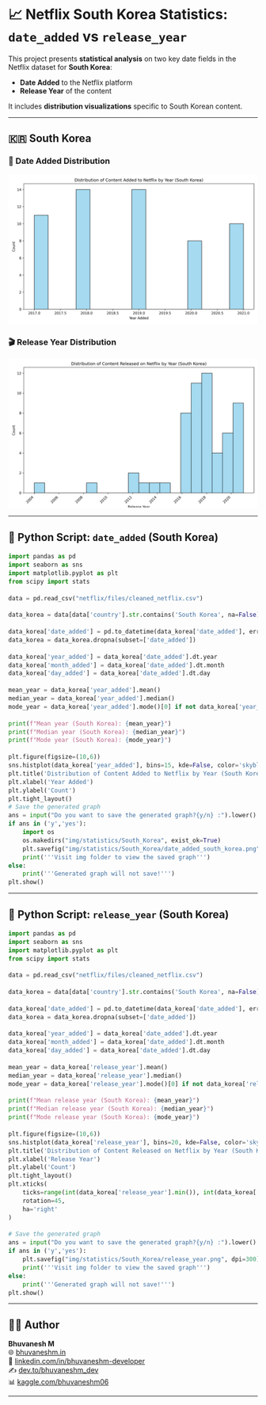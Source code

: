 # 📈 Netflix South Korea Statistics: `date_added` vs `release_year`

This project presents **statistical analysis** on two key date fields in the Netflix dataset for **South Korea**:

* **Date Added** to the Netflix platform
* **Release Year** of the content

It includes **distribution visualizations** specific to South Korean content.

---

## 🇰🇷 South Korea

### 📅 Date Added Distribution

![Date Added - South Korea](https://raw.githubusercontent.com/bhuvanesh-m-dev/ds-intern-unified-mentor/refs/heads/main/netflix/img/statistics/South_Korea/date_added_south_korea.png)

### 🎬 Release Year Distribution

![Release Year - South Korea](https://raw.githubusercontent.com/bhuvanesh-m-dev/ds-intern-unified-mentor/refs/heads/main/netflix/img/statistics/South_Korea/release_year.png)

---

## 🐍 Python Script: `date_added` (South Korea)

```python
import pandas as pd
import seaborn as sns
import matplotlib.pyplot as plt
from scipy import stats

data = pd.read_csv("netflix/files/cleaned_netflix.csv")

data_korea = data[data['country'].str.contains('South Korea', na=False)]

data_korea['date_added'] = pd.to_datetime(data_korea['date_added'], errors='coerce')
data_korea = data_korea.dropna(subset=['date_added'])

data_korea['year_added'] = data_korea['date_added'].dt.year
data_korea['month_added'] = data_korea['date_added'].dt.month
data_korea['day_added'] = data_korea['date_added'].dt.day

mean_year = data_korea['year_added'].mean()
median_year = data_korea['year_added'].median()
mode_year = data_korea['year_added'].mode()[0] if not data_korea['year_added'].mode().empty else None

print(f"Mean year (South Korea): {mean_year}")
print(f"Median year (South Korea): {median_year}")
print(f"Mode year (South Korea): {mode_year}")

plt.figure(figsize=(10,6))
sns.histplot(data_korea['year_added'], bins=15, kde=False, color='skyblue')
plt.title('Distribution of Content Added to Netflix by Year (South Korea)')
plt.xlabel('Year Added')
plt.ylabel('Count')
plt.tight_layout()
# Save the generated graph 
ans = input("Do you want to save the generated graph?{y/n} :").lower()
if ans in ('y','yes'):
    import os
    os.makedirs("img/statistics/South_Korea", exist_ok=True)
    plt.savefig("img/statistics/South_Korea/date_added_south_korea.png", dpi=300)
    print('''Visit img folder to view the saved graph''')
else:
    print('''Generated graph will not save!''')
plt.show()
```

---

## 🐍 Python Script: `release_year` (South Korea)

```python
import pandas as pd
import seaborn as sns
import matplotlib.pyplot as plt
from scipy import stats

data = pd.read_csv("netflix/files/cleaned_netflix.csv")

data_korea = data[data['country'].str.contains('South Korea', na=False)]

data_korea['date_added'] = pd.to_datetime(data_korea['date_added'], errors='coerce')
data_korea = data_korea.dropna(subset=['date_added'])

data_korea['year_added'] = data_korea['date_added'].dt.year
data_korea['month_added'] = data_korea['date_added'].dt.month
data_korea['day_added'] = data_korea['date_added'].dt.day

mean_year = data_korea['release_year'].mean()
median_year = data_korea['release_year'].median()
mode_year = data_korea['release_year'].mode()[0] if not data_korea['release_year'].mode().empty else None

print(f"Mean release year (South Korea): {mean_year}")
print(f"Median release year (South Korea): {median_year}")
print(f"Mode release year (South Korea): {mode_year}")

plt.figure(figsize=(10,6))
sns.histplot(data_korea['release_year'], bins=20, kde=False, color='skyblue')
plt.title('Distribution of Content Released on Netflix by Year (South Korea)')
plt.xlabel('Release Year')
plt.ylabel('Count')
plt.tight_layout()
plt.xticks(
    ticks=range(int(data_korea['release_year'].min()), int(data_korea['release_year'].max()) + 1, 2),
    rotation=45,
    ha='right'
)

# Save the generated graph 
ans = input("Do you want to save the generated graph?{y/n} :").lower()
if ans in ('y','yes'):
    plt.savefig("img/statistics/South_Korea/release_year.png", dpi=300)
    print('''Visit img folder to view the saved graph''')
else:
    print('''Generated graph will not save!''')
plt.show()
```

---

## 🙋‍♂️ Author

**Bhuvanesh M**   
🌐 [bhuvaneshm.in](https://bhuvaneshm.in)   
🔗 [linkedin.com/in/bhuvaneshm-developer](https://www.linkedin.com/in/bhuvaneshm-developer)  
✍️ [dev.to/bhuvaneshm\_dev](https://dev.to/bhuvaneshm_dev)  
📊 [kaggle.com/bhuvaneshm06](https://www.kaggle.com/bhuvaneshm06)  

---

